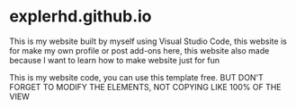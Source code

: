 # explerhd.github.io

This is my website built by myself using Visual Studio Code, this website is for make my own profile or post add-ons here, this website also made because I want to learn how to make website just for fun

This is my website code, you can use this template free. BUT DON'T FORGET TO MODIFY THE ELEMENTS, NOT COPYING LIKE 100% OF THE VIEW
